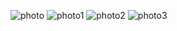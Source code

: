 ![photo](https://github.com/satishgupta2/Notes-App/assets/126942680/aa4bcb4a-f0d1-4882-ae7e-ae0fe5f14abd)
![photo1](https://github.com/satishgupta2/Notes-App/assets/126942680/11c87495-98fd-4fef-a35a-0bf313d4037c)
![photo2](https://github.com/satishgupta2/Notes-App/assets/126942680/86492b32-1c16-4c30-ad55-82092ad1d427)
![photo3](https://github.com/satishgupta2/Notes-App/assets/126942680/b9bbfab4-27ca-467c-957e-c28787366801)
